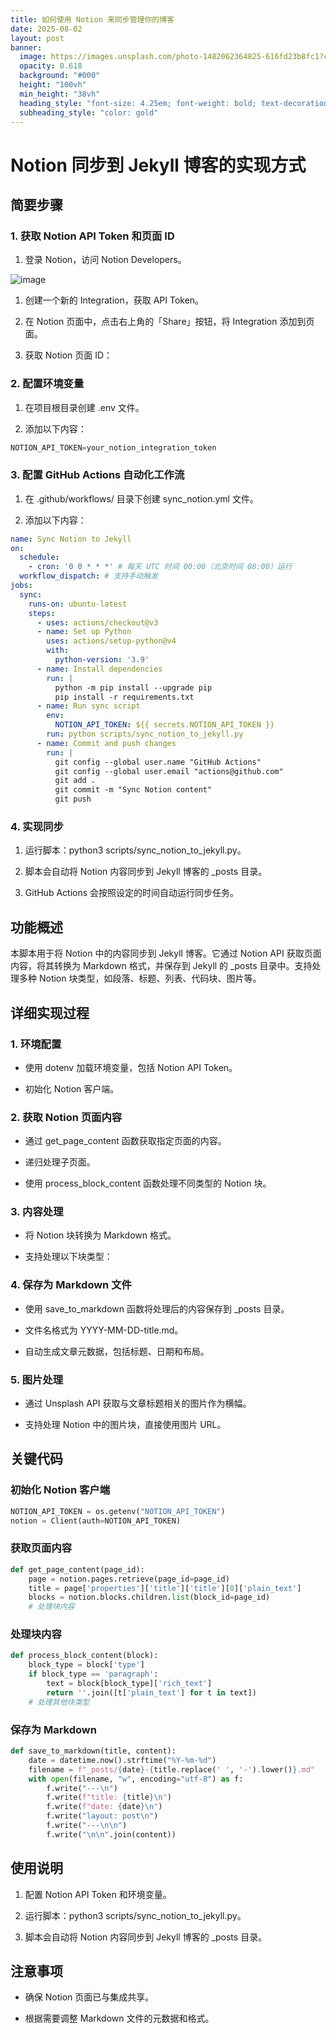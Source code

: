 ```yaml
---
title: 如何使用 Notion 来同步管理你的博客
date: 2025-08-02
layout: post
banner:
  image: https://images.unsplash.com/photo-1482062364825-616fd23b8fc1?crop=entropy&cs=tinysrgb&fit=max&fm=jpg&ixid=M3w2OTIwMzJ8MHwxfHJhbmRvbXx8fHx8fHx8fDE3NTQxMDUyMzl8&ixlib=rb-4.1.0&q=80&w=1080
  opacity: 0.618
  background: "#000"
  height: "100vh"
  min_height: "38vh"
  heading_style: "font-size: 4.25em; font-weight: bold; text-decoration: underline"
  subheading_style: "color: gold"
---
```


# Notion 同步到 Jekyll 博客的实现方式

## 简要步骤

### 1. 获取 Notion API Token 和页面 ID

1. 登录 Notion，访问 Notion Developers。

![image](https://prod-files-secure.s3.us-west-2.amazonaws.com/a7a0cc5a-89b9-4cda-8686-1fba0ca52f40/d19c1afe-dea5-4312-9333-786b0ba83054/image.png?X-Amz-Algorithm=AWS4-HMAC-SHA256&X-Amz-Content-Sha256=UNSIGNED-PAYLOAD&X-Amz-Credential=ASIAZI2LB466S7IQQCZ5%2F20250802%2Fus-west-2%2Fs3%2Faws4_request&X-Amz-Date=20250802T032717Z&X-Amz-Expires=3600&X-Amz-Security-Token=IQoJb3JpZ2luX2VjENP%2F%2F%2F%2F%2F%2F%2F%2F%2F%2FwEaCXVzLXdlc3QtMiJGMEQCIDI1%2FtvEa%2FEcUkz6jeKG2rfr6L%2B7vXCQ2TbtyXp9UXlXAiBHg8TJBnIZLR%2BKniCyb%2FOC%2FReAOC9zCH4pmE8bK7Fg8CqIBAj8%2F%2F%2F%2F%2F%2F%2F%2F%2F%2F8BEAAaDDYzNzQyMzE4MzgwNSIMJLX29CxFsAPCv%2BYBKtwDg01JeViIZQ9ieEK3yE%2BHWc7EXIC054o80rHsI3LTJB1ORWdKu53xJswmzCIlmwzm5V4Rgxn%2FQLwcWDYxNtfX8Q24tfDxsgbX8UO5eLl9dPQ4bzc1uanJ%2F%2FFYxStDh8yX1OK7puVhIHs0x2Lx%2B1u3ksvGK%2FEdFMW9NyH4FragyeePI09nx0QqFWtJhSGdD5vh16FjcrMwiV3w3Dx%2Fs7nxONLnhgpcZH2Z4IvKVHqUaSMZP6L8CuZcob%2Bx3sn0owbDX670J1qVBkJZ0rDkjfA23ip6SJ0bZOV7uiTk8MiETl0xTjmB8P859ROrj35Y2KHg1QVHJL3RgRCnhfadXqh2Hd4BYVSodj6hmXvI6agkO8Mkd%2BCD61KTAYUEAXcOklTDQrzg8iidUEPD3laQlI73TGFke%2FXlEGGtPKWWWhbBSql94ogRZjSIYWhW8W%2FuBCj0uThOMHMt2nfFTGTrk4lr2Kqsw%2FjIkKIIp%2BMfealPmnMB%2F%2BZeSgIeN7YRVp6QVdGjOlw%2BKz6yZrXqmJND7%2FKvYjcd9xz%2FqujeopEbEBjqAmmR7MvNL7kp2kjNN%2F5ZrdVBxOJz%2FSNARK0QQPOuYch0pH5ywHH%2BrAknX0IiNdE4UTmNUndJdegqhmhrczsw8%2Fa1xAY6pgFeEGRH2llZbGiTEdPTJ6dfj6Tmfg1wzp3IIMpGXbDFNlPwLU9o3pNLKl5WyNDvfJts4iYVs7HJYrjFvmC6XGU76AgHbQ%2BF%2F277taAVaZsrRDUIBuFcsbn4AgIz3%2BjDhTVHV7FI4DXDNgRnKEZeamL3agCXzg9hgM3zIa71GfaEk81NQ1J4S77tLCxKei0AHj1%2FSdzMVYgVPZGc93WF4idggFNyd3t2&X-Amz-Signature=1e2955ef672800beed6eb6bde00ed3cf5f6f416956f51fe8383b5dbc323f193a&X-Amz-SignedHeaders=host&x-amz-checksum-mode=ENABLED&x-id=GetObject)

1. 创建一个新的 Integration，获取 API Token。

1. 在 Notion 页面中，点击右上角的「Share」按钮，将 Integration 添加到页面。

1. 获取 Notion 页面 ID：


### 2. 配置环境变量

1. 在项目根目录创建 .env 文件。

1. 添加以下内容：

```javascript
NOTION_API_TOKEN=your_notion_integration_token
```

### 3. 配置 GitHub Actions 自动化工作流

1. 在 .github/workflows/ 目录下创建 sync_notion.yml 文件。

1. 添加以下内容：

```yaml
name: Sync Notion to Jekyll
on:
  schedule:
    - cron: '0 0 * * *' # 每天 UTC 时间 00:00（北京时间 08:00）运行
  workflow_dispatch: # 支持手动触发
jobs:
  sync:
    runs-on: ubuntu-latest
    steps:
      - uses: actions/checkout@v3
      - name: Set up Python
        uses: actions/setup-python@v4
        with:
          python-version: '3.9'
      - name: Install dependencies
        run: |
          python -m pip install --upgrade pip
          pip install -r requirements.txt
      - name: Run sync script
        env:
          NOTION_API_TOKEN: ${{ secrets.NOTION_API_TOKEN }}
        run: python scripts/sync_notion_to_jekyll.py
      - name: Commit and push changes
        run: |
          git config --global user.name "GitHub Actions"
          git config --global user.email "actions@github.com"
          git add .
          git commit -m "Sync Notion content"
          git push
```

### 4. 实现同步

1. 运行脚本：python3 scripts/sync_notion_to_jekyll.py。

1. 脚本会自动将 Notion 内容同步到 Jekyll 博客的 _posts 目录。

1. GitHub Actions 会按照设定的时间自动运行同步任务。

## 功能概述

本脚本用于将 Notion 中的内容同步到 Jekyll 博客。它通过 Notion API 获取页面内容，将其转换为 Markdown 格式，并保存到 Jekyll 的 _posts 目录中。支持处理多种 Notion 块类型，如段落、标题、列表、代码块、图片等。

## 详细实现过程

### 1. 环境配置

- 使用 dotenv 加载环境变量，包括 Notion API Token。

- 初始化 Notion 客户端。

### 2. 获取 Notion 页面内容

- 通过 get_page_content 函数获取指定页面的内容。

- 递归处理子页面。

- 使用 process_block_content 函数处理不同类型的 Notion 块。

### 3. 内容处理

- 将 Notion 块转换为 Markdown 格式。

- 支持处理以下块类型：


### 4. 保存为 Markdown 文件

- 使用 save_to_markdown 函数将处理后的内容保存到 _posts 目录。

- 文件名格式为 YYYY-MM-DD-title.md。

- 自动生成文章元数据，包括标题、日期和布局。

### 5. 图片处理

- 通过 Unsplash API 获取与文章标题相关的图片作为横幅。

- 支持处理 Notion 中的图片块，直接使用图片 URL。

## 关键代码

### 初始化 Notion 客户端

```python
NOTION_API_TOKEN = os.getenv("NOTION_API_TOKEN")
notion = Client(auth=NOTION_API_TOKEN)
```

### 获取页面内容

```python
def get_page_content(page_id):
    page = notion.pages.retrieve(page_id=page_id)
    title = page['properties']['title']['title'][0]['plain_text']
    blocks = notion.blocks.children.list(block_id=page_id)
    # 处理块内容
```

### 处理块内容

```python
def process_block_content(block):
    block_type = block['type']
    if block_type == 'paragraph':
        text = block[block_type]['rich_text']
        return ''.join([t['plain_text'] for t in text])
    # 处理其他块类型
```

### 保存为 Markdown

```python
def save_to_markdown(title, content):
    date = datetime.now().strftime("%Y-%m-%d")
    filename = f"_posts/{date}-{title.replace(' ', '-').lower()}.md"
    with open(filename, "w", encoding="utf-8") as f:
        f.write("---\n")
        f.write(f"title: {title}\n")
        f.write(f"date: {date}\n")
        f.write("layout: post\n")
        f.write("---\n\n")
        f.write("\n\n".join(content))
```

## 使用说明

1. 配置 Notion API Token 和环境变量。

1. 运行脚本：python3 scripts/sync_notion_to_jekyll.py。

1. 脚本会自动将 Notion 内容同步到 Jekyll 博客的 _posts 目录。

## 注意事项

- 确保 Notion 页面已与集成共享。

- 根据需要调整 Markdown 文件的元数据和格式。